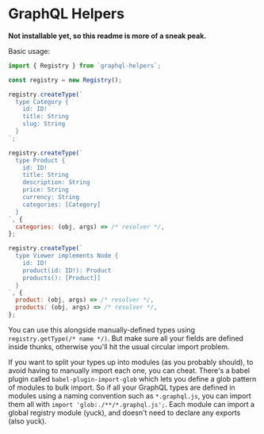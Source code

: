 # GraphQL Helpers

**Not installable yet, so this readme is more of a sneak peak.**

Basic usage:

```javascript
import { Registry } from `graphql-helpers`;

const registry = new Registry();

registry.createType(`
  type Category {
    id: ID!
    title: String
    slug: String
  }
`;

registry.createType(`
  type Product {
    id: ID!
    title: String
    description: String
    price: String
    currency: String
    categories: [Category]
  }
`, {
  categories: (obj, args) => /* resolver */,
};

registry.createType(`
  type Viewer implements Node {
    id: ID!
    product(id: ID!): Product
    products(): [Product]]
  }
`, {
  product: (obj, args) => /* resolver */,
  products: (obj, args) => /* resolver */,
};    
```

You can use this alongside manually-defined types using `registry.getType(/* name */)`. But make sure all your fields are defined inside thunks, otherwise you'll hit the usual circular import problem.

If you want to split your types up into modules (as you probably should), to avoid having to manually import each one, you can cheat. There's a babel plugin called `babel-plugin-import-glob` which lets you define a glob pattern of modules to bulk import. So if all your
GraphQL types are defined in modules using a naming convention such as `*.graphql.js`, you can import them all with `import 'glob:./**/*.graphql.js';`. Each module can import a global registry module (yuck), and doesn't need to declare any exports (also yuck).
